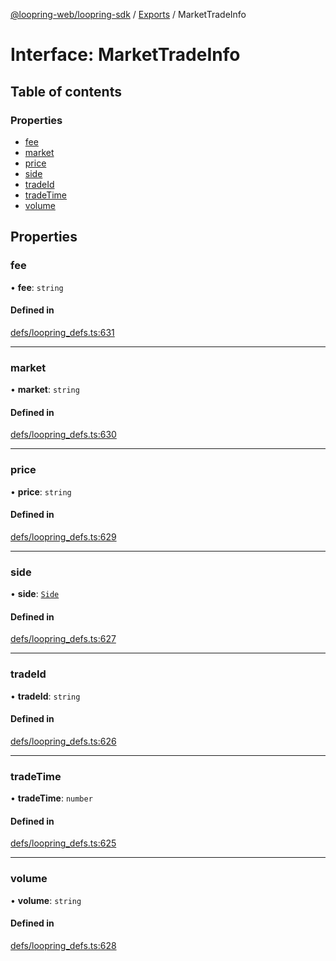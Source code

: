 [@loopring-web/loopring-sdk](../README.md) / [Exports](../modules.md) / MarketTradeInfo

# Interface: MarketTradeInfo

## Table of contents

### Properties

- [fee](MarketTradeInfo.md#fee)
- [market](MarketTradeInfo.md#market)
- [price](MarketTradeInfo.md#price)
- [side](MarketTradeInfo.md#side)
- [tradeId](MarketTradeInfo.md#tradeid)
- [tradeTime](MarketTradeInfo.md#tradetime)
- [volume](MarketTradeInfo.md#volume)

## Properties

### fee

• **fee**: `string`

#### Defined in

[defs/loopring_defs.ts:631](https://github.com/Loopring/loopring_sdk/blob/538bd47/src/defs/loopring_defs.ts#L631)

___

### market

• **market**: `string`

#### Defined in

[defs/loopring_defs.ts:630](https://github.com/Loopring/loopring_sdk/blob/538bd47/src/defs/loopring_defs.ts#L630)

___

### price

• **price**: `string`

#### Defined in

[defs/loopring_defs.ts:629](https://github.com/Loopring/loopring_sdk/blob/538bd47/src/defs/loopring_defs.ts#L629)

___

### side

• **side**: [`Side`](../enums/Side.md)

#### Defined in

[defs/loopring_defs.ts:627](https://github.com/Loopring/loopring_sdk/blob/538bd47/src/defs/loopring_defs.ts#L627)

___

### tradeId

• **tradeId**: `string`

#### Defined in

[defs/loopring_defs.ts:626](https://github.com/Loopring/loopring_sdk/blob/538bd47/src/defs/loopring_defs.ts#L626)

___

### tradeTime

• **tradeTime**: `number`

#### Defined in

[defs/loopring_defs.ts:625](https://github.com/Loopring/loopring_sdk/blob/538bd47/src/defs/loopring_defs.ts#L625)

___

### volume

• **volume**: `string`

#### Defined in

[defs/loopring_defs.ts:628](https://github.com/Loopring/loopring_sdk/blob/538bd47/src/defs/loopring_defs.ts#L628)
